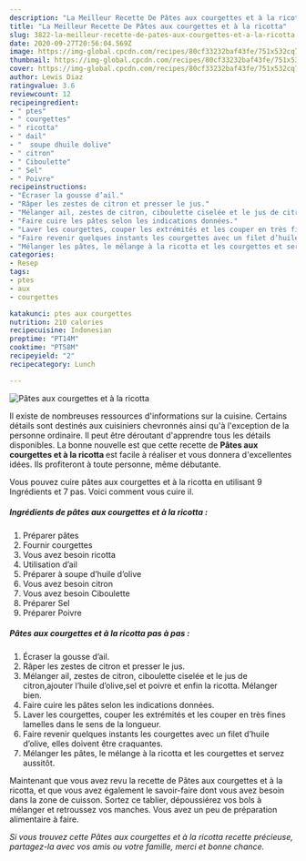 ```yaml
---
description: "La Meilleur Recette De Pâtes aux courgettes et à la ricotta"
title: "La Meilleur Recette De Pâtes aux courgettes et à la ricotta"
slug: 3822-la-meilleur-recette-de-pates-aux-courgettes-et-a-la-ricotta
date: 2020-09-27T20:56:04.569Z
image: https://img-global.cpcdn.com/recipes/80cf33232baf43fe/751x532cq70/pates-aux-courgettes-et-a-la-ricotta-photo-principale-de-la-recette.jpg
thumbnail: https://img-global.cpcdn.com/recipes/80cf33232baf43fe/751x532cq70/pates-aux-courgettes-et-a-la-ricotta-photo-principale-de-la-recette.jpg
cover: https://img-global.cpcdn.com/recipes/80cf33232baf43fe/751x532cq70/pates-aux-courgettes-et-a-la-ricotta-photo-principale-de-la-recette.jpg
author: Lewis Diaz
ratingvalue: 3.6
reviewcount: 12
recipeingredient:
- " ptes"
- " courgettes"
- " ricotta"
- " dail"
- "  soupe dhuile dolive"
- " citron"
- " Ciboulette"
- " Sel"
- " Poivre"
recipeinstructions:
- "Écraser la gousse d’ail."
- "Râper les zestes de citron et presser le jus."
- "Mélanger ail, zestes de citron, ciboulette ciselée et le jus de citron,ajouter l’huile d’olive,sel et poivre et enfin la ricotta. Mélanger bien."
- "Faire cuire les pâtes selon les indications données."
- "Laver les courgettes, couper les extrémités et les couper en très fines lamelles dans le sens de la longueur."
- "Faire revenir quelques instants les courgettes avec un filet d’huile d’olive, elles doivent être craquantes."
- "Mélanger les pâtes, le mélange à la ricotta et les courgettes et servez aussitôt."
categories:
- Resep
tags:
- ptes
- aux
- courgettes

katakunci: ptes aux courgettes 
nutrition: 210 calories
recipecuisine: Indonesian
preptime: "PT14M"
cooktime: "PT58M"
recipeyield: "2"
recipecategory: Lunch

---
```



![Pâtes aux courgettes et à la ricotta](https://img-global.cpcdn.com/recipes/80cf33232baf43fe/751x532cq70/pates-aux-courgettes-et-a-la-ricotta-photo-principale-de-la-recette.jpg)

Il existe de nombreuses ressources d'informations sur la cuisine. Certains détails sont destinés aux cuisiniers chevronnés ainsi qu'à l'exception de la personne ordinaire. Il peut être déroutant d'apprendre tous les détails disponibles. La bonne nouvelle est que cette recette de <strong> Pâtes aux courgettes et à la ricotta </strong> est facile à réaliser et vous donnera d'excellentes idées. Ils profiteront à toute personne, même débutante.

<!--inarticleads1-->

Vous pouvez cuire pâtes aux courgettes et à la ricotta en utilisant 9 Ingrédients et 7 pas. Voici comment vous cuire il.

##### Ingrédients de pâtes aux courgettes et à la ricotta :

1. Préparer  pâtes
1. Fournir  courgettes
1. Vous avez besoin  ricotta
1. Utilisation  d’ail
1. Préparer  à soupe d’huile d’olive
1. Vous avez besoin  citron
1. Vous avez besoin  Ciboulette
1. Préparer  Sel
1. Préparer  Poivre




<!--inarticleads2-->

##### Pâtes aux courgettes et à la ricotta pas à pas :

1. Écraser la gousse d’ail.
1. Râper les zestes de citron et presser le jus.
1. Mélanger ail, zestes de citron, ciboulette ciselée et le jus de citron,ajouter l’huile d’olive,sel et poivre et enfin la ricotta. Mélanger bien.
1. Faire cuire les pâtes selon les indications données.
1. Laver les courgettes, couper les extrémités et les couper en très fines lamelles dans le sens de la longueur.
1. Faire revenir quelques instants les courgettes avec un filet d’huile d’olive, elles doivent être craquantes.
1. Mélanger les pâtes, le mélange à la ricotta et les courgettes et servez aussitôt.




<!--inarticleads1-->

<p>
Maintenant que vous avez revu la recette de Pâtes aux courgettes et à la ricotta, et que vous avez également le savoir-faire dont vous avez besoin dans la zone de cuisson. Sortez ce tablier, dépoussiérez vos bols à mélanger et retroussez vos manches. Vous avez un peu de préparation alimentaire à faire.
</p>

<p>
<i>Si vous trouvez cette Pâtes aux courgettes et à la ricotta recette précieuse, partagez-la avec vos amis ou votre famille, merci et bonne chance.</i>
</p>
